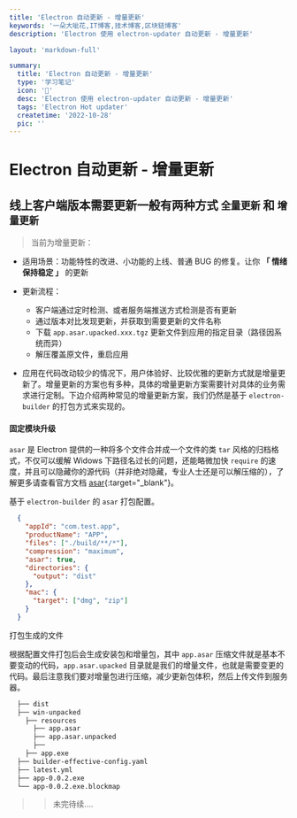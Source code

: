 ```yaml
---
title: 'Electron 自动更新 - 增量更新'
keywords: '一朵大呲花,IT博客,技术博客,区块链博客'
description: 'Electron 使用 electron-updater 自动更新 - 增量更新'

layout: 'markdown-full'

summary:
  title: 'Electron 自动更新 - 增量更新'
  type: '学习笔记'
  icon: '🍑'
  desc: 'Electron 使用 electron-updater 自动更新 - 增量更新'
  tags: 'Electron Hot updater'
  createtime: '2022-10-28'
  pic: ''
---
```



# Electron 自动更新 - 增量更新

## 线上客户端版本需要更新一般有两种方式 `全量更新` 和 `增量更新`
 > 当前为增量更新：
  - 适用场景：功能特性的改进、小功能的上线、普通 BUG 的修复。让你 **「 情绪保持稳定 」** 的更新
  - 更新流程：
    - 客户端通过定时检测、或者服务端推送方式检测是否有更新
    - 通过版本对比发现更新，并获取到需要更新的文件名称
    - 下载 `app.asar.upacked.xxx.tgz` 更新文件到应用的指定目录（路径因系统而异）
    - 解压覆盖原文件，重启应用


 - 应用在代码改动较少的情况下，用户体验好、比较优雅的更新方式就是增量更新了。增量更新的方案也有多种，具体的增量更新方案需要针对具体的业务需求进行定制。下边介绍两种常见的增量更新方案，我们仍然是基于 `electron-builder` 的打包方式来实现的。


#### 固定模块升级
  `asar` 是 Electron 提供的一种将多个文件合并成一个文件的类 `tar` 风格的归档格式，不仅可以缓解 Widows 下路径名过长的问题，还能略微加快 `require` 的速度，并且可以隐藏你的源代码（并非绝对隐藏，专业人士还是可以解压缩的），了解更多请查看官方文档 [asar](https://github.com/electron/asar){:target="_blank"}。

  基于 `electron-builder` 的 `asar` 打包配置。
  ```json
    {
      "appId": "com.test.app",
      "productName": "APP",
      "files": ["./build/**/*"],
      "compression": "maximum",
      "asar": true,
      "directories": {
        "output": "dist"
      },
      "mac": {
        "target": ["dmg", "zip"]
      }
    }
  ```

  打包生成的文件

  根据配置文件打包后会生成安装包和增量包，其中 `app.asar` 压缩文件就是基本不要变动的代码，`app.asar.upacked` 目录就是我们的增量文件，也就是需要变更的代码。最后注意我们要对增量包进行压缩，减少更新包体积，然后上传文件到服务器。

  ```md
    ├── dist
    ├── win-unpacked
      ├── resources
        ├── app.asar
        ├── app.asar.unpacked
        ├── 
      ├── app.exe
    ├── builder-effective-config.yaml
    ├── latest.yml
    ├── app-0.0.2.exe
    └── app-0.0.2.exe.blockmap
  ```
  >> 未完待续....